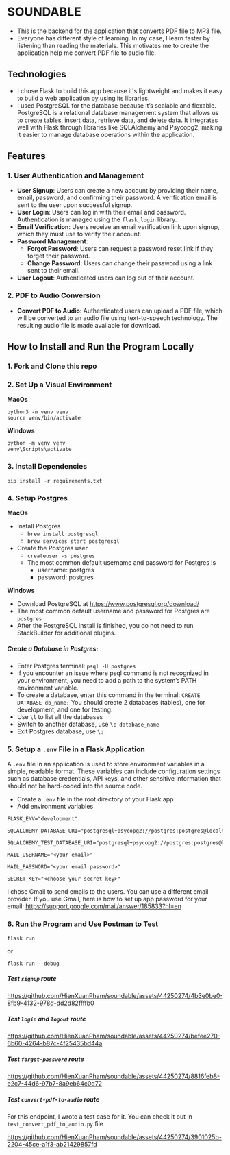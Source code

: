 # SOUNDABLE
- This is the backend for the application that converts PDF file to MP3 file.
- Everyone has different style of learning. In my case, I learn faster by listening than reading the materials. This motivates me to create the application help me convert PDF file to audio file.

## Technologies
- I chose Flask to build this app because it's lightweight and makes it easy to build a web application by using its libraries.
- I used PostgreSQL for the database because it’s scalable and flexable. PostgreSQL is a relational database management system that allows us to create tables, insert data, retrieve data, and delete data. It integrates well with Flask through libraries like SQLAlchemy and Psycopg2, making it easier to manage database operations within the application.

## Features
### 1. User Authentication and Management

- **User Signup**: Users can create a new account by providing their name, email, password, and confirming their password. A verification email is sent to the user upon successful signup.
- **User Login**: Users can log in with their email and password. Authentication is managed using the `flask_login` library.
- **Email Verification**: Users receive an email verification link upon signup, which they must use to verify their account.
- **Password Management**:
  - **Forgot Password**: Users can request a password reset link if they forget their password.
  - **Change Password**: Users can change their password using a link sent to their email.
- **User Logout**: Authenticated users can log out of their account.

### 2. PDF to Audio Conversion

- **Convert PDF to Audio**: Authenticated users can upload a PDF file, which will be converted to an audio file using text-to-speech technology. The resulting audio file is made available for download.

## How to Install and Run the Program Locally
### 1. Fork and Clone this repo
### 2. Set Up a Visual Environment
**MacOs**
``` 
python3 -m venv venv
source venv/bin/activate
```
**Windows**
```
python -m venv venv
venv\Scripts\activate
```
### 3. Install Dependencies
```
pip install -r requirements.txt
```
### 4. Setup Postgres
**MacOs**
- Install Postgres
  - `brew install postgresql`
  - `brew services start postgresql`
- Create the Postgres user
  - `createuser -s postgres`
  - The most common default username and password for Postgres is
    - username: postgres
    - password: postgres

**Windows**
- Download PostgreSQL at https://www.postgresql.org/download/ 
- The most common default username and password for Postgres are `postgres`
- After the PostgreSQL install is finished, you do not need to run StackBuilder for additional plugins.

##### Create a Database in Postgres:
- Enter Postgres terminal: `psql -U postgres`
- If you encounter an issue where psql command is not recognized in your environment, you need to add a path to the system’s PATH environment variable.
- To create a database, enter this command in the terminal: `CREATE DATABASE db_name;` You should create 2 databases (tables), one for development, and one for testing.
- Use `\l` to list all the databases
- Switch to another database, use `\c database_name`
- Exit Postgres database, use `\q`

### 5. Setup a `.env` File in a Flask Application
A `.env` file in an application is used to store environment variables in a simple, readable format. These variables can include configuration settings such as database credentials, API keys, and other sensitive information that should not be hard-coded into the source code.

- Create a `.env` file in the root directory of your Flask app
- Add environment variables
```
FLASK_ENV="development"

SQLALCHEMY_DATABASE_URI="postgresql+psycopg2://postgres:postgres@localhost:5432/<dbname_development>"

SQLALCHEMY_TEST_DATABASE_URI="postgresql+psycopg2://postgres:postgres@localhost:5432/<dbname_testing>"

MAIL_USERNAME="<your email>"

MAIL_PASSWORD="<your email password>"

SECRET_KEY="<choose your secret key>"
```

I chose Gmail to send emails to the users. You can use a different email provider. If you use Gmail, here is how to set up app password for your email: https://support.google.com/mail/answer/185833?hl=en

### 6. Run the Program and Use Postman to Test
```
flask run
```
or
```
flask run --debug
```
##### Test `signup` route


https://github.com/HienXuanPham/soundable/assets/44250274/4b3e0be0-8fb9-4132-978d-dd2d82ffffb0


##### Test `login` and `logout` route


https://github.com/HienXuanPham/soundable/assets/44250274/befee270-6b60-4264-b87c-4f25435bd44a


##### Test `forgot-password` route


https://github.com/HienXuanPham/soundable/assets/44250274/8816feb8-e2c7-44d6-97b7-8a9eb64c0d72


##### Test `convert-pdf-to-audio` route
For this endpoint, I wrote a test case for it. You can check it out in `test_convert_pdf_to_audio.py` file


https://github.com/HienXuanPham/soundable/assets/44250274/3901025b-2204-45ce-a1f3-ab21429857fd







